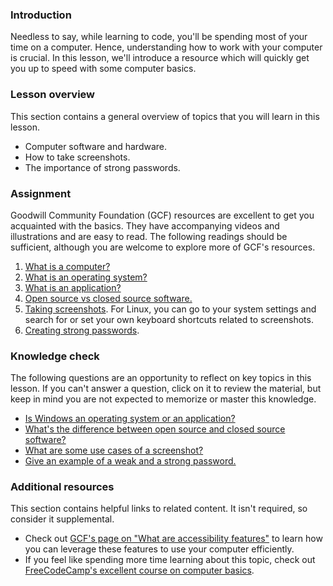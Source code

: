 ### Introduction

Needless to say, while learning to code, you'll be spending most of your time on a computer. Hence, understanding how to work with your computer is crucial. In this lesson, we'll introduce a resource which will quickly get you up to speed with some computer basics.

### Lesson overview

This section contains a general overview of topics that you will learn in this lesson.

- Computer software and hardware.
- How to take screenshots.
- The importance of strong passwords.

### Assignment

<div class="lesson-content__panel" markdown="1">

Goodwill Community Foundation (GCF) resources are excellent to get you acquainted with the basics. They have accompanying videos and illustrations and are easy to read. The following readings should be sufficient, although you are welcome to explore more of GCF's resources.

1. [What is a computer?](https://edu.gcfglobal.org/en/computerbasics/what-is-a-computer/1/)
1. [What is an operating system?](https://edu.gcfglobal.org/en/computerbasics/understanding-operating-systems/1/)
1. [What is an application?](https://edu.gcfglobal.org/en/computerbasics/understanding-applications/1/)
1. [Open source vs closed source software.](https://edu.gcfglobal.org/en/basic-computer-skills/open-source-vs-closed-source-software/1/)
1. [Taking screenshots](https://edu.gcfglobal.org/en/techsavvy/taking-screenshots/1/). For Linux, you can go to your system settings and search for or set your own keyboard shortcuts related to screenshots.
1. [Creating strong passwords](https://edu.gcfglobal.org/en/techsavvy/password-tips/1/).

</div>

### Knowledge check

The following questions are an opportunity to reflect on key topics in this lesson. If you can't answer a question, click on it to review the material, but keep in mind you are not expected to memorize or master this knowledge.

- [Is Windows an operating system or an application?](https://edu.gcfglobal.org/en/computerbasics/understanding-operating-systems/1/)
- [What's the difference between open source and closed source software?](https://edu.gcfglobal.org/en/basic-computer-skills/open-source-vs-closed-source-software/1/)
- [What are some use cases of a screenshot?](https://edu.gcfglobal.org/en/techsavvy/taking-screenshots/1/)
- [Give an example of a weak and a strong password.](https://edu.gcfglobal.org/en/techsavvy/password-tips/1/)

### Additional resources

This section contains helpful links to related content. It isn't required, so consider it supplemental.

- Check out [GCF's page on "What are accessibility features"](https://edu.gcfglobal.org/en/computerbasics/using-accessibility-features/1/) to learn how you can leverage these features to use your computer efficiently.
- If you feel like spending more time learning about this topic, check out [FreeCodeCamp's excellent course on computer basics](https://youtu.be/y2kg3MOk1sY).
